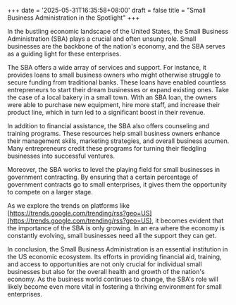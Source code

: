 +++
date = '2025-05-31T16:35:58+08:00'
draft = false
title = "Small Business Administration in the Spotlight"
+++

In the bustling economic landscape of the United States, the Small Business Administration (SBA) plays a crucial and often unsung role. Small businesses are the backbone of the nation's economy, and the SBA serves as a guiding light for these enterprises. 

The SBA offers a wide array of services and support. For instance, it provides loans to small business owners who might otherwise struggle to secure funding from traditional banks. These loans have enabled countless entrepreneurs to start their dream businesses or expand existing ones. Take the case of a local bakery in a small town. With an SBA loan, the owners were able to purchase new equipment, hire more staff, and increase their product line, which in turn led to a significant boost in their revenue. 

In addition to financial assistance, the SBA also offers counseling and training programs. These resources help small business owners enhance their management skills, marketing strategies, and overall business acumen. Many entrepreneurs credit these programs for turning their fledgling businesses into successful ventures. 

Moreover, the SBA works to level the playing field for small businesses in government contracting. By ensuring that a certain percentage of government contracts go to small enterprises, it gives them the opportunity to compete on a larger stage. 

As we explore the trends on platforms like [https://trends.google.com/trending/rss?geo=US](https://trends.google.com/trending/rss?geo=US), it becomes evident that the importance of the SBA is only growing. In an era where the economy is constantly evolving, small businesses need all the support they can get. 

In conclusion, the Small Business Administration is an essential institution in the US economic ecosystem. Its efforts in providing financial aid, training, and access to opportunities are not only crucial for individual small businesses but also for the overall health and growth of the nation's economy. As the business world continues to change, the SBA's role will likely become even more vital in fostering a thriving environment for small enterprises.